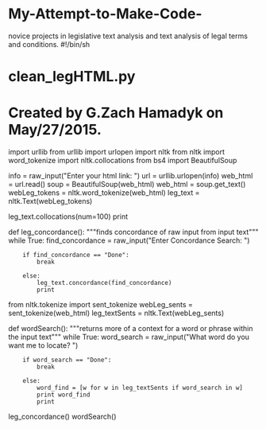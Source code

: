 # My-Attempt-to-Make-Code-
novice projects in legislative text analysis and text analysis of legal terms and conditions. 
#!/bin/sh

# clean_legHTML.py
# 
#
# Created by G.Zach Hamadyk on May/27/2015.

import urllib
from urllib import urlopen
import nltk
from nltk import word_tokenize
import nltk.collocations
from bs4 import BeautifulSoup



       
info = raw_input("Enter your html link: ")
url = urllib.urlopen(info)
web_html = url.read()
soup = BeautifulSoup(web_html)
web_html = soup.get_text()
webLeg_tokens = nltk.word_tokenize(web_html)
leg_text = nltk.Text(webLeg_tokens)

leg_text.collocations(num=100)
print

def leg_concordance():
    """finds concordance of raw input from input text"""
    while True:
        find_concordance = raw_input("Enter Concordance Search: ")
        
        if find_concordance == "Done":
            break
        
        else:
            leg_text.concordance(find_concordance)
            print



from nltk.tokenize import sent_tokenize
webLeg_sents = sent_tokenize(web_html)
leg_textSents = nltk.Text(webLeg_sents)

def wordSearch():
    """returns more of a context for a word or phrase within the input text"""
    while True:
        word_search = raw_input("What word do you want me to locate? ")
        
        if word_search == "Done":
            break
        
        else:
            word_find = [w for w in leg_textSents if word_search in w]
            print word_find
            print

leg_concordance()
wordSearch()
